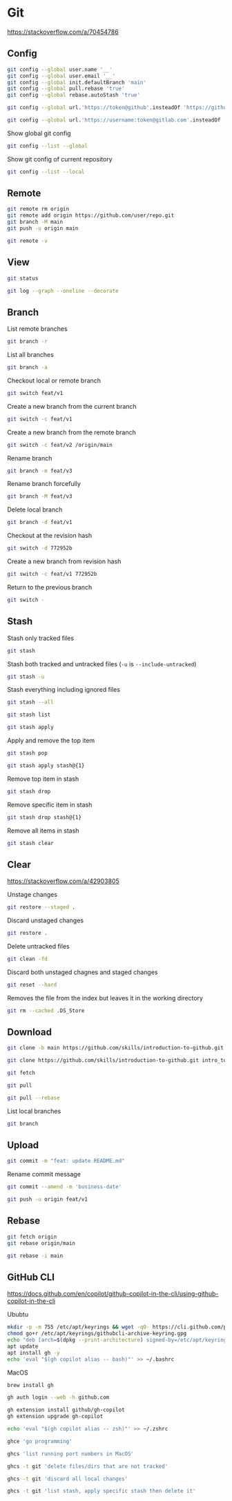 # Git

https://stackoverflow.com/a/70454786

## Config

```sh
git config --global user.name '__'
git config --global user.email '__'
git config --global init.defaultBranch 'main'
git config --global pull.rebase 'true'
git config --global rebase.autoStash 'true'
```

```sh
git config --global url.'https://token@github'.insteadOf 'https://github'
```

```sh
git config --global url.'https://username:token@gitlab.com'.insteadOf 'https://gitlab.com'
```

Show global git config
```sh
git config --list --global
```

Show git config of current repository
```sh
git config --list --local
```

## Remote

```sh
git remote rm origin
git remote add origin https://github.com/user/repo.git
git branch -M main
git push -u origin main
```

```sh
git remote -v
```

## View

```sh
git status
```

```sh
git log --graph --oneline --decorate
```

## Branch

List remote branches
```sh
git branch -r
```

List all branches
```sh
git branch -a
```

Checkout local or remote branch
```sh
git switch feat/v1
```

Create a new branch from the current branch
```sh
git switch -c feat/v1
```

Create a new branch from the remote branch
```sh
git switch -c feat/v2 /origin/main
```

Rename branch
```sh
git branch -m feat/v3
```

Rename branch forcefully
```sh
git branch -M feat/v3
```

Delete local branch
```sh
git branch -d feat/v1
```

Checkout at the revision hash
```sh
git switch -d 772952b
```

Create a new branch from revision hash
```sh
git switch -c feat/v1 772952b
```

Return to the previous branch
```sh
git switch -
```

## Stash

Stash only tracked files
```sh
git stash
```

Stash both tracked and untracked files (`-u` is `--include-untracked`)
```sh
git stash -u
```

Stash everything including ignored files
```sh
git stash --all
```

```sh
git stash list
```

```sh
git stash apply
```

Apply and remove the top item
```sh
git stash pop
```

```sh
git stash apply stash@{1}
```

Remove top item in stash
```sh
git stash drop
```

Remove specific item in stash
```sh
git stash drop stash@{1}
```

Remove all items in stash
```sh
git stash clear
```

## Clear

https://stackoverflow.com/a/42903805

Unstage changes
```sh
git restore --staged .
```

Discard unstaged changes
```sh
git restore .
```

Delete untracked files
```sh
git clean -fd
```

Discard both unstaged chagnes and staged changes
```sh
git reset --hard
```

Removes the file from the index but leaves it in the working directory
```sh
git rm --cached .DS_Store
```

## Download

```sh
git clone -b main https://github.com/skills/introduction-to-github.git
```

```sh
git clone https://github.com/skills/introduction-to-github.git intro_to_github
```

```sh
git fetch
```

```sh
git pull
```

```sh
git pull --rebase
```

List local branches
```sh
git branch
```

## Upload

```sh
git commit -m "feat: update README.md"
```

Rename commit message
```sh
git commit --amend -m 'business-date'
```

```sh
git push -u origin feat/v1
```

## Rebase

```sh
git fetch origin
git rebase origin/main
```

```sh
git rebase -i main
```

## GitHub CLI

https://docs.github.com/en/copilot/github-copilot-in-the-cli/using-github-copilot-in-the-cli

Ububtu
```sh
mkdir -p -m 755 /etc/apt/keyrings && wget -qO- https://cli.github.com/packages/githubcli-archive-keyring.gpg | tee /etc/apt/keyrings/githubcli-archive-keyring.gpg > /dev/null
chmod go+r /etc/apt/keyrings/githubcli-archive-keyring.gpg
echo "deb [arch=$(dpkg --print-architecture) signed-by=/etc/apt/keyrings/githubcli-archive-keyring.gpg] https://cli.github.com/packages stable main" | tee /etc/apt/sources.list.d/github-cli.list > /dev/null
apt update
apt install gh -y
echo 'eval "$(gh copilot alias -- bash)"' >> ~/.bashrc
```

MacOS
```sh
brew install gh
```

```sh
gh auth login --web -h github.com
```

```sh
gh extension install github/gh-copilot
gh extension upgrade gh-copilot
```

```sh
echo 'eval "$(gh copilot alias -- zsh)"' >> ~/.zshrc
```

```sh
ghce 'go programming'
```

```sh
ghcs 'list running port numbers in MacOS'
```

```sh
ghcs -t git 'delete files/dirs that are not tracked'
```

```sh
ghcs -t git 'discard all local changes'
```

```sh
ghcs -t git 'list stash, apply specific stash then delete it'
```

